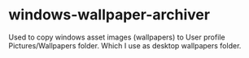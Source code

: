 # windows-wallpaper-archiver

Used to copy windows asset images (wallpapers) to User profile Pictures/Wallpapers folder. Which I use as desktop wallpapers folder.
